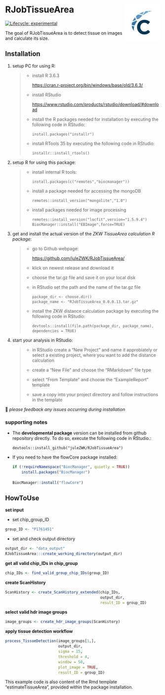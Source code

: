
<!-- README.md is generated from README.Rmd. Please edit that file -->

# RJobTissueArea <img src='man/figures/logo.png' align="right" height="120" />

<!-- badges: start -->

[![Lifecycle:
experimental](https://img.shields.io/badge/lifecycle-experimental-orange.svg)](https://lifecycle.r-lib.org/articles/stages.html#experimental)
<!-- badges: end -->

The goal of RJobTissueArea is to detect tissue on images and calculate
its size.

## Installation

1.  setup PC for using R:

    > -   install R 3.6.3
    >
    >     <https://cran.r-project.org/bin/windows/base/old/3.6.3/>
    >
    > -   install RStudio
    >
    >     <https://www.rstudio.com/products/rstudio/download/#download>
    >
    > -   install the R packages needed for installation by executing
    >     the following code in RStudio:
    >
    >         install.packages("installr")
    >
    > -   install RTools 35 by executing the following code in RStudio:
    >
    >         installr::install_rtools()

2.  setup R for using this package:

    > -   install internal R tools:
    >
    >         install.packages(c("remotes","biocmanager"))
    >
    > -   install a package needed for accessing the mongoDB
    >
    >         remotes::install_version("mongolite","1.0")
    >
    > -   install packages needed for image processing
    >
    >         remotes::install_version("locfit",version="1.5.9.4") 
    >         BiocManager::install("EBImage",force=TRUE)

3.  get and install the actual version of the *ZKW TissueArea
    calculation R package*:

    > -   go to Github webpage:
    >
    >     <https://github.com/juleZWK/RJobTissueArea/>
    >
    > -   klick on newest release and download it
    >
    > -   choose the tar.gz file and save it on your local disk
    >
    > -   in RStudio set the path and the name of the tar.gz file
    >
    >         package_dir <- choose.dir()
    >         package_name <- "RJobTissueArea_0.0.0.13.tar.gz"
    >
    > -   install the ZKW distance calculation package by executing the
    >     following code in RStudio:
    >
    >         devtools::install(file.path(package_dir, package_name), dependencies = TRUE)

4.  start your analysis in RStudio:

    > -   in RStudio create a “New Project” and name it approbiately or
    >     select a existing project, where you want to add the distance
    >     calculation
    >
    > -   create a “New File” and choose the “RMarkdown” file type
    >
    > -   select “From Template” and choose the “ExampleReport” template
    >
    > -   save a copy into your project directory and follow
    >     instructions in the template

💌 *please feedback any issues occurring during installation*

### supporting notes

-   The **developmental package** version can be installed from github
    repository directly. To do so, execute the following code in
    RStudio.:

        devtools::install_github("juleZWK/RJobTissueArea")

-   If you need to have the flowCore package installed:

    ``` r
    if (!requireNamespace("BiocManager", quietly = TRUE))
        install.packages("BiocManager")

    BiocManager::install("flowCore")
    ```

## HowToUse

**set input**

-   set chip_group_ID

``` r
group_ID <- "P1761451"
```

-   set and check output directory

``` r
output_dir <- "data_output"
RJobTissueArea:::create_working_directory(output_dir)
```

**get all valid chip_IDs in chip_group**

``` r
chip_IDs <- find_valid_group_chip_IDs(group_ID)
```

**create ScanHistory**

``` r
ScanHistory <- create_ScanHistory_extended(chip_IDs,
                                           output_dir,
                                           result_ID = group_ID)
```

**select valid hdr image groups**

``` r
image_groups <- create_hdr_image_groups(ScanHistory)
```

**apply tissue detection workflow**

``` r
process_TissueDetection(image_groups[1,],
                        output_dir,
                        sigma = 15,
                        threshold = 4,
                        window = 50,
                        plot_image = TRUE,
                        result_ID = group_ID)
```

This example code is also content of the Rmd template
“estimateTissueArea”, provided within the package installation.

